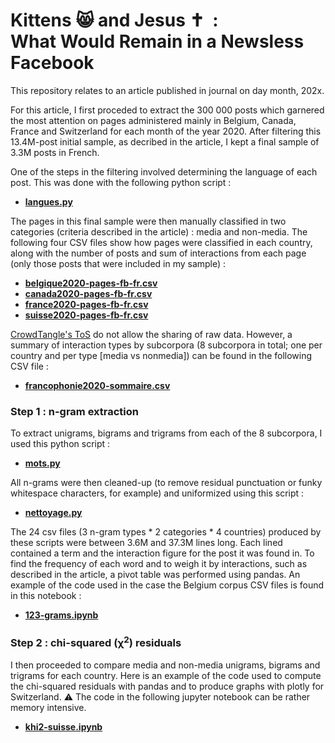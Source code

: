 # Kittens 😸 and Jesus ✝️ &nbsp;:<br>What Would Remain in a Newsless Facebook

This repository relates to an article published in journal on day month, 202x. 

For this article, I first proceded to extract the 300&nbsp;000 posts which garnered the most attention on pages administered mainly in Belgium, Canada, France and Switzerland for each month of the year 2020. After filtering this 13.4M-post initial sample, as decribed in the article, I kept a final sample of 3.3M posts in French.

One of the steps in the filtering involved determining the language of each post. This was done with the following python script&nbsp;:

- [**langues.py**](langues.py)

The pages in this final sample were then manually classified in two categories (criteria described in the article)&nbsp;: media and non-media. The following four CSV files show how pages were classified in each country, along with the number of posts and sum of interactions from each page (only those posts that were included in my sample)&nbsp;:

- [**belgique2020-pages-fb-fr.csv**](belgique2020-pages-fb-fr.csv)
- [**canada2020-pages-fb-fr.csv**](canada2020-pages-fb-fr.csv)
- [**france2020-pages-fb-fr.csv**](france2020-pages-fb-fr.csv)
- [**suisse2020-pages-fb-fr.csv**](suisse2020-pages-fb-fr.csv)

[CrowdTangle's ToS](https://www.crowdtangle.com/terms/) do not allow the sharing of raw data. However, a summary of interaction types by subcorpora (8 subcorpora in total; one per country and per type [media vs nonmedia]) can be found in the following CSV file&nbsp;:

- [**francophonie2020-sommaire.csv**](francophonie2020-sommaire.csv)

### Step 1 : n-gram extraction

To extract unigrams, bigrams and trigrams from each of the 8 subcorpora, I used this python script&nbsp;:

- [**mots.py**](mots.py)

All n-grams were then cleaned-up (to remove residual punctuation or funky whitespace characters, for example) and uniformized using this script&nbsp;:

- [**nettoyage.py**](nettoyage.py)

The 24 csv files (3 n-gram types * 2 categories * 4 countries) produced by these scripts were between 3.6M and 37.3M lines long. Each lined contained a term and the interaction figure for the post it was found in. To find the frequency of each word and to weigh it by interactions, such as described in the article, a pivot table was performed using pandas. An example of the code used in the case the Belgium corpus CSV files is found in this notebook&nbsp;:

- [**123-grams.ipynb**](123-grams.ipynb)

### Step 2 : chi-squared (χ<sup>2</sup>) residuals

I then proceeded to compare media and non-media unigrams, bigrams and trigrams for each country. Here is an example of the code used to compute the chi-squared residuals with pandas and to produce graphs with plotly for Switzerland. ⚠️ The code in the following jupyter notebook can be rather memory intensive.

- [**khi2-suisse.ipynb**](khi2-suisse.ipynb)

